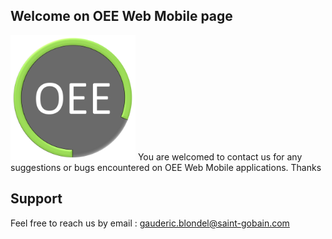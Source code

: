 ## Welcome on OEE Web Mobile page

<img src="imgs/logo_oee.png" alt="logo oee" width="200" /> You are welcomed to contact us for any suggestions or bugs encountered on OEE Web Mobile applications.
Thanks

## Support
Feel free to reach us by email :
gauderic.blondel@saint-gobain.com
